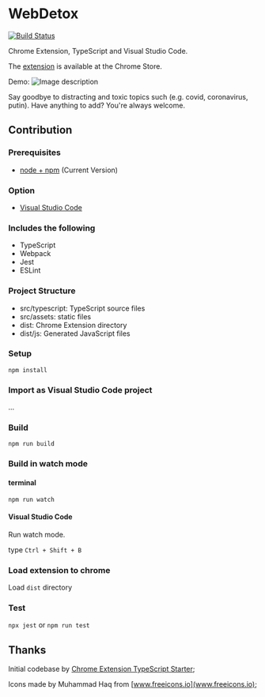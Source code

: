 # WebDetox

[![Build Status](https://travis-ci.org/FSou1/WebDetox.svg?branch=master)](https://travis-ci.org/FSou1/WebDetox)

Chrome Extension, TypeScript and Visual Studio Code.

The [extension](https://chrome.google.com/webstore/detail/webdetox/jglmleifkehhcmheadecpeoohaagakio) is available at the Chrome Store.

Demo:
![Image description](https://lh3.googleusercontent.com/YvTqo8f92JaOKMqLIS7ROUixkfcACUhRzFREvl4GyjF3B2hWKC_jOaplXkpyoaai9Luz7ZVGWg=w640-h400-e365)

Say goodbye to distracting and toxic topics such (e.g. covid, coronavirus, putin). Have anything to add? You're always welcome.

## Contribution

### Prerequisites

* [node + npm](https://nodejs.org/) (Current Version)

### Option

* [Visual Studio Code](https://code.visualstudio.com/)

### Includes the following

* TypeScript
* Webpack
* Jest
* ESLint

### Project Structure

* src/typescript: TypeScript source files
* src/assets: static files
* dist: Chrome Extension directory
* dist/js: Generated JavaScript files

### Setup

```
npm install
```

### Import as Visual Studio Code project

...

### Build

```
npm run build
```

### Build in watch mode

#### terminal

```
npm run watch
```

#### Visual Studio Code

Run watch mode.

type `Ctrl + Shift + B`

### Load extension to chrome

Load `dist` directory

### Test
`npx jest` or `npm run test`

## Thanks

Initial codebase by [Chrome Extension TypeScript Starter](https://github.com/chibat/chrome-extension-typescript-starter);

Icons made by Muhammad Haq from [www.freeicons.io](www.freeicons.io);

